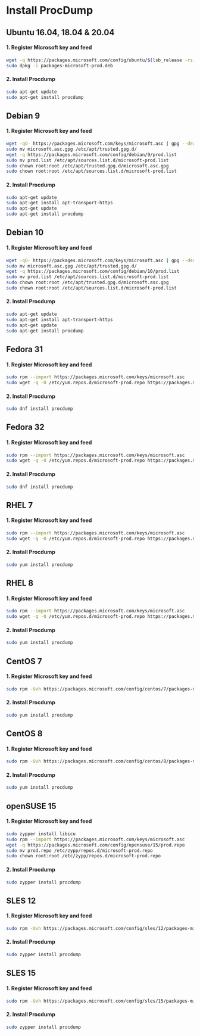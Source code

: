 # Install ProcDump

## Ubuntu 16.04, 18.04 & 20.04
#### 1. Register Microsoft key and feed
```sh
wget -q https://packages.microsoft.com/config/ubuntu/$(lsb_release -rs)/packages-microsoft-prod.deb -O packages-microsoft-prod.deb
sudo dpkg -i packages-microsoft-prod.deb
```

#### 2. Install Procdump
```sh
sudo apt-get update
sudo apt-get install procdump
```

## Debian 9
#### 1. Register Microsoft key and feed
```sh
wget -qO- https://packages.microsoft.com/keys/microsoft.asc | gpg --dearmor > microsoft.asc.gpg
sudo mv microsoft.asc.gpg /etc/apt/trusted.gpg.d/
wget -q https://packages.microsoft.com/config/debian/9/prod.list
sudo mv prod.list /etc/apt/sources.list.d/microsoft-prod.list
sudo chown root:root /etc/apt/trusted.gpg.d/microsoft.asc.gpg
sudo chown root:root /etc/apt/sources.list.d/microsoft-prod.list
```

#### 2. Install Procdump
```sh
sudo apt-get update
sudo apt-get install apt-transport-https
sudo apt-get update
sudo apt-get install procdump
```

## Debian 10
#### 1. Register Microsoft key and feed
```sh
wget -qO- https://packages.microsoft.com/keys/microsoft.asc | gpg --dearmor > microsoft.asc.gpg
sudo mv microsoft.asc.gpg /etc/apt/trusted.gpg.d/
wget -q https://packages.microsoft.com/config/debian/10/prod.list
sudo mv prod.list /etc/apt/sources.list.d/microsoft-prod.list
sudo chown root:root /etc/apt/trusted.gpg.d/microsoft.asc.gpg
sudo chown root:root /etc/apt/sources.list.d/microsoft-prod.list
```

#### 2. Install Procdump
```sh
sudo apt-get update
sudo apt-get install apt-transport-https
sudo apt-get update
sudo apt-get install procdump
```

## Fedora 31
#### 1. Register Microsoft key and feed
```sh
sudo rpm --import https://packages.microsoft.com/keys/microsoft.asc
sudo wget -q -O /etc/yum.repos.d/microsoft-prod.repo https://packages.microsoft.com/config/fedora/31/prod.repo
```

#### 2. Install Procdump
```sh
sudo dnf install procdump
```

## Fedora 32
#### 1. Register Microsoft key and feed
```sh
sudo rpm --import https://packages.microsoft.com/keys/microsoft.asc
sudo wget -q -O /etc/yum.repos.d/microsoft-prod.repo https://packages.microsoft.com/config/fedora/32/prod.repo
```

#### 2. Install Procdump
```sh
sudo dnf install procdump
```

## RHEL 7
#### 1. Register Microsoft key and feed
```sh
sudo rpm --import https://packages.microsoft.com/keys/microsoft.asc
sudo wget -q -O /etc/yum.repos.d/microsoft-prod.repo https://packages.microsoft.com/config/rhel/7/prod.repo
```

#### 2. Install Procdump
```sh
sudo yum install procdump
```

## RHEL 8
#### 1. Register Microsoft key and feed
```sh
sudo rpm --import https://packages.microsoft.com/keys/microsoft.asc
sudo wget -q -O /etc/yum.repos.d/microsoft-prod.repo https://packages.microsoft.com/config/rhel/8/prod.repo
```

#### 2. Install Procdump
```sh
sudo yum install procdump
```

## CentOS 7
#### 1. Register Microsoft key and feed
```sh
sudo rpm -Uvh https://packages.microsoft.com/config/centos/7/packages-microsoft-prod.rpm
```

#### 2. Install Procdump
```sh
sudo yum install procdump
```

## CentOS 8
#### 1. Register Microsoft key and feed
```sh
sudo rpm -Uvh https://packages.microsoft.com/config/centos/8/packages-microsoft-prod.rpm
```

#### 2. Install Procdump
```sh
sudo yum install procdump
```

## openSUSE 15
#### 1. Register Microsoft key and feed
```sh
sudo zypper install libicu
sudo rpm --import https://packages.microsoft.com/keys/microsoft.asc
wget -q https://packages.microsoft.com/config/opensuse/15/prod.repo
sudo mv prod.repo /etc/zypp/repos.d/microsoft-prod.repo
sudo chown root:root /etc/zypp/repos.d/microsoft-prod.repo
```

#### 2. Install Procdump
```sh
sudo zypper install procdump
```

## SLES 12
#### 1. Register Microsoft key and feed
```sh
sudo rpm -Uvh https://packages.microsoft.com/config/sles/12/packages-microsoft-prod.rpm
```

#### 2. Install Procdump
```sh
sudo zypper install procdump
```

## SLES 15
#### 1. Register Microsoft key and feed
```sh
sudo rpm -Uvh https://packages.microsoft.com/config/sles/15/packages-microsoft-prod.rpm
```

#### 2. Install Procdump
```sh
sudo zypper install procdump
```
